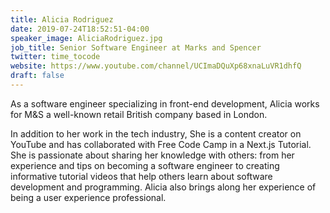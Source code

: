 ```yaml
---
title: Alicia Rodriguez
date: 2019-07-24T18:52:51-04:00
speaker_image: AliciaRodriguez.jpg
job_title: Senior Software Engineer at Marks and Spencer
twitter: time_tocode
website: https://www.youtube.com/channel/UCImaDQuXp68xnaLuVR1dhfQ
draft: false
---
```


As a software engineer specializing in front-end development, Alicia works for M&S a well-known retail British company based in London.

In addition to her work in the tech industry, She is a content creator on YouTube and has collaborated with Free Code Camp in a Next.js Tutorial. She is passionate about sharing her knowledge with others: from her experience and tips on becoming a software engineer to creating informative tutorial videos that help others learn about software development and programming. Alicia also brings along her experience of being a user experience professional.  